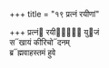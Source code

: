 +++
title = "१९ प्रत्नं रयीणां"

+++
प्रत्नं᳓ रयीणां᳐᳓ यु᳓जं  
स᳓खायं कीरिचो᳓दनम्  
ब्र᳓ह्मवाहस्तमं हुवे